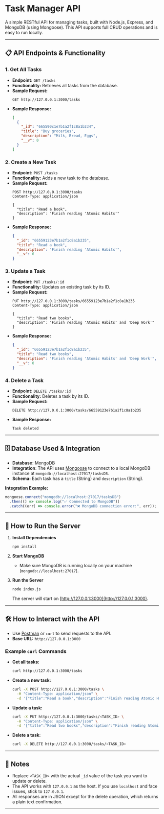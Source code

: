 # Task Manager API

A simple RESTful API for managing tasks, built with Node.js, Express, and MongoDB (using Mongoose). This API supports full CRUD operations and is easy to run locally.

---

## 📋 API Endpoints & Functionality

### 1. Get All Tasks
- **Endpoint:** `GET /tasks`
- **Functionality:** Retrieves all tasks from the database.
- **Sample Request:**
  ```
  GET http://127.0.0.1:3000/tasks
  ```
- **Sample Response:**
  ```json
  [
    {
      "_id": "665590c1e7b1a2f1c8a1b234",
      "title": "Buy groceries",
      "description": "Milk, Bread, Eggs",
      "__v": 0
    }
  ]
  ```

### 2. Create a New Task
- **Endpoint:** `POST /tasks`
- **Functionality:** Adds a new task to the database.
- **Sample Request:**
  ```
  POST http://127.0.0.1:3000/tasks
  Content-Type: application/json

  {
    "title": "Read a book",
    "description": "Finish reading 'Atomic Habits'"
  }
  ```
- **Sample Response:**
  ```json
  {
    "_id": "66559123e7b1a2f1c8a1b235",
    "title": "Read a book",
    "description": "Finish reading 'Atomic Habits'",
    "__v": 0
  }
  ```

### 3. Update a Task
- **Endpoint:** `PUT /tasks/:id`
- **Functionality:** Updates an existing task by its ID.
- **Sample Request:**
  ```
  PUT http://127.0.0.1:3000/tasks/66559123e7b1a2f1c8a1b235
  Content-Type: application/json

  {
    "title": "Read two books",
    "description": "Finish reading 'Atomic Habits' and 'Deep Work'"
  }
  ```
- **Sample Response:**
  ```json
  {
    "_id": "66559123e7b1a2f1c8a1b235",
    "title": "Read two books",
    "description": "Finish reading 'Atomic Habits' and 'Deep Work'",
    "__v": 0
  }
  ```

### 4. Delete a Task
- **Endpoint:** `DELETE /tasks/:id`
- **Functionality:** Deletes a task by its ID.
- **Sample Request:**
  ```
  DELETE http://127.0.0.1:3000/tasks/66559123e7b1a2f1c8a1b235
  ```
- **Sample Response:**
  ```
  Task deleted
  ```

---

## 🗄️ Database Used & Integration

- **Database:** MongoDB
- **Integration:** The API uses [Mongoose](https://mongoosejs.com/) to connect to a local MongoDB instance at `mongodb://localhost:27017/tasksDB`.
- **Schema:** Each task has a `title` (String) and `description` (String).

**Integration Example:**
```js
mongoose.connect("mongodb://localhost:27017/tasksDB")
  .then(() => console.log("✅ Connected to MongoDB"))
  .catch((err) => console.error("❌ MongoDB connection error:", err));
```

---

## 🚀 How to Run the Server

1. **Install Dependencies**
   ```sh
   npm install
   ```

2. **Start MongoDB**
   - Make sure MongoDB is running locally on your machine (`mongodb://localhost:27017`).

3. **Run the Server**
   ```sh
   node index.js
   ```
   The server will start on [http://127.0.0.1:3000](http://127.0.0.1:3000).

---

## 🛠️ How to Interact with the API

- Use [Postman](https://www.postman.com/) or `curl` to send requests to the API.
- **Base URL:** `http://127.0.0.1:3000`

### Example `curl` Commands

- **Get all tasks:**
  ```sh
  curl http://127.0.0.1:3000/tasks
  ```

- **Create a new task:**
  ```sh
  curl -X POST http://127.0.0.1:3000/tasks \
    -H "Content-Type: application/json" \
    -d '{"title":"Read a book","description":"Finish reading Atomic Habits"}'
  ```

- **Update a task:**
  ```sh
  curl -X PUT http://127.0.0.1:3000/tasks/<TASK_ID> \
    -H "Content-Type: application/json" \
    -d '{"title":"Read two books","description":"Finish reading Atomic Habits and Deep Work"}'
  ```

- **Delete a task:**
  ```sh
  curl -X DELETE http://127.0.0.1:3000/tasks/<TASK_ID>
  ```

---

## 📓 Notes

- Replace `<TASK_ID>` with the actual `_id` value of the task you want to update or delete.
- The API works with `127.0.0.1` as the host. If you use `localhost` and face issues, stick to `127.0.0.1`.
- All responses are in JSON except for the delete operation, which returns a plain text confirmation.

---